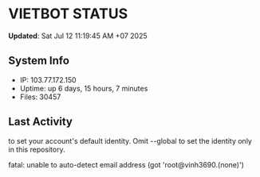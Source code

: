 # VIETBOT STATUS
**Updated**: Sat Jul 12 11:19:45 AM +07 2025

## System Info
- IP: 103.77.172.150
- Uptime: up 6 days, 15 hours, 7 minutes
- Files: 30457

## Last Activity

to set your account's default identity.
Omit --global to set the identity only in this repository.

fatal: unable to auto-detect email address (got 'root@vinh3690.(none)')
